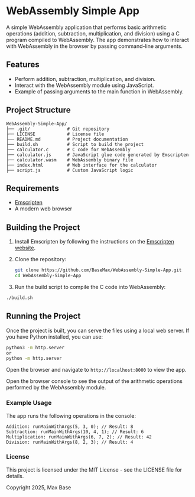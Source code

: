 # WebAssembly Simple App

A simple WebAssembly application that performs basic arithmetic operations (addition, subtraction, multiplication, and division) using a C program compiled to WebAssembly. The app demonstrates how to interact with WebAssembly in the browser by passing command-line arguments.

## Features
- Perform addition, subtraction, multiplication, and division.
- Interact with the WebAssembly module using JavaScript.
- Example of passing arguments to the main function in WebAssembly.

## Project Structure

```
WebAssembly-Simple-App/  
├── .git/              # Git repository  
├── LICENSE            # License file  
├── README.md          # Project documentation  
├── build.sh           # Script to build the project  
├── calculator.c       # C code for WebAssembly  
├── calculator.js      # JavaScript glue code generated by Emscripten  
├── calculator.wasm    # WebAssembly binary file  
├── index.html         # Web interface for the calculator  
├── script.js          # Custom JavaScript logic
```

## Requirements

- [Emscripten](https://emscripten.org/docs/getting_started/downloads.html)
- A modern web browser

## Building the Project

1. Install Emscripten by following the instructions on the [Emscripten website](https://emscripten.org/docs/getting_started/downloads.html).
2. Clone the repository:
   ```bash
   git clone https://github.com/BaseMax/WebAssembly-Simple-App.git
   cd WebAssembly-Simple-App
   ```

3. Run the build script to compile the C code into WebAssembly:
```bash
./build.sh
```

## Running the Project

Once the project is built, you can serve the files using a local web server. If you have Python installed, you can use:

```bash
python3 -m http.server
or
python -m http.server
```

Open the browser and navigate to `http://localhost:8000` to view the app.

Open the browser console to see the output of the arithmetic operations performed by the WebAssembly module.

### Example Usage

The app runs the following operations in the console:

```
Addition: runMainWithArgs(5, 3, 0); // Result: 8
Subtraction: runMainWithArgs(10, 4, 1); // Result: 6
Multiplication: runMainWithArgs(6, 7, 2); // Result: 42
Division: runMainWithArgs(8, 2, 3); // Result: 4
```

### License

This project is licensed under the MIT License - see the LICENSE file for details.

Copyright 2025, Max Base
